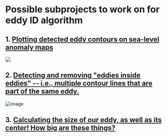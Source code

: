 # Possible subprojects to work on for eddy ID algorithm


## 1. [Plotting detected eddy contours on sea-level anomaly maps](https://github.com/amnh/BridgeUP-STEM-Oceans-Six/blob/master/labs/Project1_PlottingEddies.md)
![](https://raw.githubusercontent.com/amnh/BridgeUP-STEM-Oceans-Six/master/photos/SLA_with_contours.png?token=AmUbDnSOQ0VJNj8F7JVAFOKbDs_HY-xsks5cv3BvwA%3D%3D)

## 2. [Detecting and removing "eddies inside eddies" -- i.e., multiple contour lines that are part of the same eddy.](https://github.com/amnh/BridgeUP-STEM-Oceans-Six/blob/master/labs/Project3_SizeofEddies.md)

![image](https://raw.githubusercontent.com/amnh/BridgeUP-STEM-Oceans-Six/master/photos/contours_inside_contours.png?token=AmUbDpu2lvvvyrlJhKcnydhKzd712E0wks5cv2_6wA%3D%3D)

## 3. [Calculating the size of our eddy, as well as its center! How big are these things?](https://github.com/amnh/BridgeUP-STEM-Oceans-Six/blob/master/labs/Project2_EddiesInsideEddies.md)


